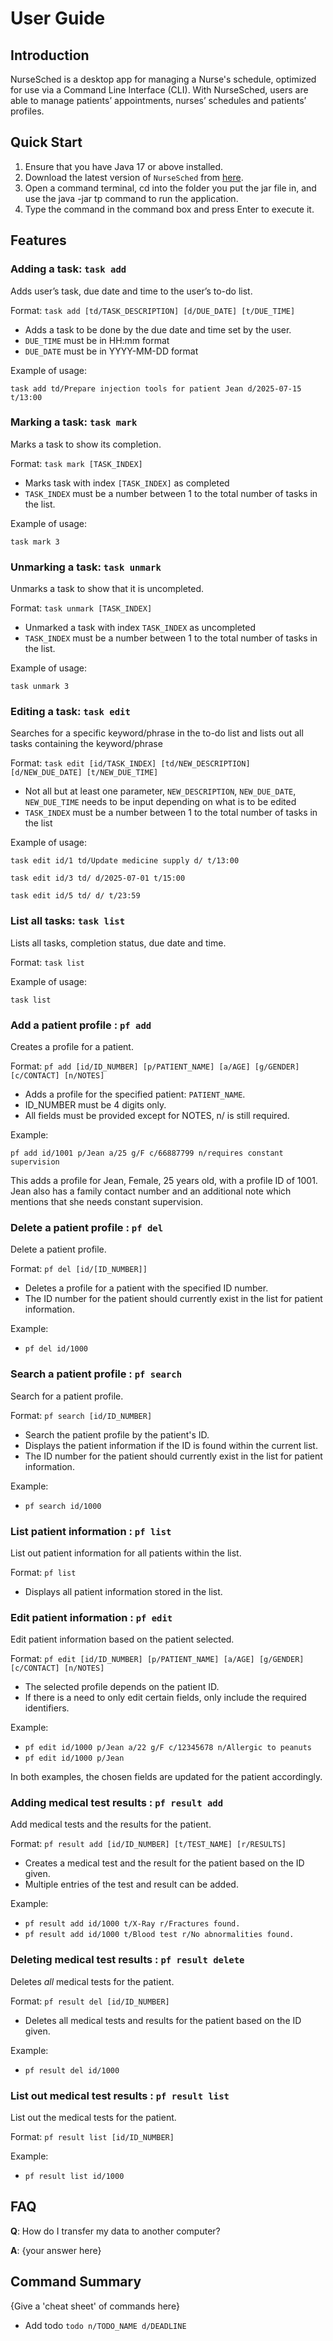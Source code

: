 # User Guide

## Introduction

NurseSched is a desktop app for managing a Nurse's schedule, optimized for use via a Command Line Interface (CLI). 
With NurseSched, users are able to manage patients’ appointments, nurses’ schedules and patients’ profiles.

## Quick Start

1. Ensure that you have Java 17 or above installed.
2. Download the latest version of `NurseSched` from [here](http://link.to/duke).
3. Open a command terminal, cd into the folder you put the jar file in, and use the java -jar tp 
   command to run the application.
4. Type the command in the command box and press Enter to execute it.

## Features 

### Adding a task: `task add`
Adds user’s task, due date and time to the user’s to-do list.

Format: `task add [td/TASK_DESCRIPTION] [d/DUE_DATE] [t/DUE_TIME]`

* Adds a task to be done by the due date and time set by the user.
* `DUE_TIME` must be in HH:mm format
* `DUE_DATE` must be in YYYY-MM-DD format

Example of usage: 

`task add td/Prepare injection tools for patient Jean d/2025-07-15 t/13:00`

### Marking a task: `task mark`
Marks a task to show its completion.

Format: `task mark [TASK_INDEX]`

* Marks task with index `[TASK_INDEX]` as completed
* `TASK_INDEX` must be a number between 1 to the total number of tasks in the list.

Example of usage: 

`task mark 3`

### Unmarking a task: `task unmark`
Unmarks a task to show that it is uncompleted.

Format: `task unmark [TASK_INDEX]`

* Unmarked a task with index `TASK_INDEX` as uncompleted
* `TASK_INDEX` must be a number between 1 to the total number of tasks in the list.

Example of usage: 

`task unmark 3`

### Editing a task: `task edit`
Searches for a specific keyword/phrase in the to-do list
and lists out all tasks containing the keyword/phrase

Format: `task edit [id/TASK_INDEX] [td/NEW_DESCRIPTION] [d/NEW_DUE_DATE] [t/NEW_DUE_TIME]`

* Not all but at least one parameter, `NEW_DESCRIPTION`, `NEW_DUE_DATE`, `NEW_DUE_TIME` 
  needs to be input depending on what is to be edited
* `TASK_INDEX` must be a number between 1 to the total number of tasks in the list

Example of usage: 

`task edit id/1 td/Update medicine supply d/ t/13:00`

`task edit id/3 td/ d/2025-07-01 t/15:00`

`task edit id/5 td/ d/ t/23:59`

### List all tasks: `task list`
Lists all tasks, completion status, due date and time.

Format: `task list`

Example of usage: 

`task list`

### Add a patient profile : `pf add`
Creates a profile for a patient.

Format: `pf add [id/ID_NUMBER] [p/PATIENT_NAME] [a/AGE] [g/GENDER] [c/CONTACT] [n/NOTES]`

* Adds a profile for the specified patient: `PATIENT_NAME`.
* ID_NUMBER must be 4 digits only.
* All fields must be provided except for NOTES, n/ is still required.

Example:

`pf add id/1001 p/Jean a/25 g/F c/66887799 n/requires constant supervision`

This adds a profile for Jean, Female, 25 years old, with a profile ID of 1001. Jean also has a family contact number 
and an additional note which mentions that she needs constant supervision.

### Delete a patient profile : `pf del`
Delete a patient profile.

Format: `pf del [id/[ID_NUMBER]]`

* Deletes a profile for a patient with the specified ID number.
* The ID number for the patient should currently exist in the list for patient information.

Example:
* `pf del id/1000` 

### Search a patient profile : `pf search`
Search for a patient profile.

Format: `pf search [id/ID_NUMBER]`

* Search the patient profile by the patient's ID.
* Displays the patient information if the ID is found within the current list.
* The ID number for the patient should currently exist in the list for patient information.

Example:

* `pf search id/1000`

### List patient information : `pf list`
List out patient information for all patients within the list.

Format: `pf list`

* Displays all patient information stored in the list.

### Edit patient information : `pf edit`
Edit patient information based on the patient selected.

Format: `pf edit [id/ID_NUMBER] [p/PATIENT_NAME] [a/AGE] [g/GENDER] [c/CONTACT] [n/NOTES]`

* The selected profile depends on the patient ID.
* If there is a need to only edit certain fields, only include the required identifiers.

Example: 

* `pf edit id/1000 p/Jean a/22 g/F c/12345678 n/Allergic to peanuts`
* `pf edit id/1000 p/Jean`

In both examples, the chosen fields are updated for the patient accordingly.

### Adding medical test results : `pf result add`
Add medical tests and the results for the patient.

Format: `pf result add [id/ID_NUMBER] [t/TEST_NAME] [r/RESULTS]`

* Creates a medical test and the result for the patient based on the ID given.
* Multiple entries of the test and result can be added.

Example:

* `pf result add id/1000 t/X-Ray r/Fractures found.`
* `pf result add id/1000 t/Blood test r/No abnormalities found.`

### Deleting medical test results : `pf result delete`
Deletes *all* medical tests for the patient.

Format: `pf result del [id/ID_NUMBER]`

* Deletes all medical tests and results for the patient based on the ID given.

Example:

* `pf result del id/1000`

### List out medical test results : `pf result list`
List out the medical tests for the patient.

Format: `pf result list [id/ID_NUMBER]`

Example:

* `pf result list id/1000`

## FAQ

**Q**: How do I transfer my data to another computer? 

**A**: {your answer here}

## Command Summary

{Give a 'cheat sheet' of commands here}

* Add todo `todo n/TODO_NAME d/DEADLINE`
